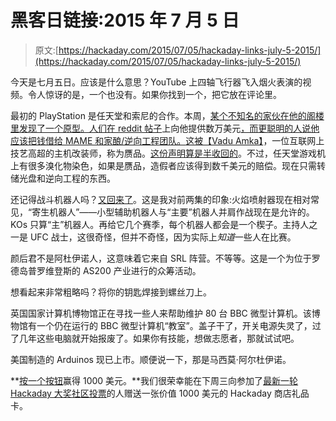 # 黑客日链接:2015 年 7 月 5 日

> 原文:[https://hackaday.com/2015/07/05/hackaday-links-july-5-2015/](https://hackaday.com/2015/07/05/hackaday-links-july-5-2015/)

今天是七月五日。应该是什么意思？YouTube 上四轴飞行器飞入烟火表演的视频。令人惊讶的是，一个也没有。如果你找到一个，把它放在评论里。

最初的 PlayStation 是任天堂和索尼的合作。本周，[某个不知名的家伙在他的阁楼里发现了一个原型。人们在 reddit 帖子](https://www.youtube.com/watch?v=dCV6RusogAk)上向他提供数万美元[，而更聪明的人说他应该把钱借给 MAME 和家酿/逆向工程团队。](https://www.reddit.com/r/gaming/comments/3bwyj0/it_took_forever_but_i_finally_got_some_pics_of_my)[这被【Vadu Amka】](https://translate.google.nl/translate?sl=fr&tl=en&js=y&prev=_t&hl=en&ie=UTF-8&u=http%3A%2F%2Fpxlbbq.com%2Fla-snes-cd-quand-nintendo-x-sony%2F&edit-text=&act=url)，一位互联网上技艺高超的主机改装师，称为赝品。[这份声明算是半收回的](https://twitter.com/VaduAmka/status/617252254517719040)。不过，任天堂游戏机上有很多溴化物染色，如果是赝品，造假者应该得到数千美元的赔偿。现在只需转储光盘和逆向工程的东西。

还记得战斗机器人吗？[又回来了](http://battlebots.com/)。这是我对前两集的印象:火焰喷射器现在相对常见，“寄生机器人”——小型辅助机器人与“主要”机器人并肩作战现在是允许的。KOs 只算“主”机器人。再给它几个赛季，每个机器人都会是一个楔子。主持人之一是 UFC 战士，这很奇怪，但并不奇怪，因为实际上*知道*一些人在比赛。

颜后君不是阿杜伊诺人，这意味着它来自 SRL 阵营。不等等。这是一个为位于罗德岛普罗维登斯的 AS200 产业进行的众筹活动。

想看起来非常粗略吗？将你的钥匙焊接到螺丝刀上。

英国国家计算机博物馆正在寻找一些人来帮助维护 80 台 BBC 微型计算机。该博物馆有一个仍在运行的 BBC 微型计算机“教室”。盖子干了，开关电源失灵了，过了几年这些电脑就开始报废了。如果你有技能，想做志愿者，那就试试吧。

美国制造的 Arduinos 现已上市。顺便说一下，那是马西莫·阿尔杜伊诺。

**[按一个按钮](http://hackaday.com/2015/07/03/astronaut-or-astronot-win-1000-for-clicking-a-button/)赢得 1000 美元。**我们很荣幸能在下周三向参加了[最新一轮 Hackaday 大奖社区投票](https://hackaday.io/prize/vote)的人赠送一张价值 1000 美元的 Hackaday 商店礼品卡。